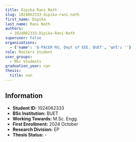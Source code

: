 ```yaml
---
title: Dipika Rani Nath
slug: 1024062333-dipika-rani-nath
first_name: Dipika
last_name: Rani Nath
authors:
  - 1024062333-Dipika-Rani-Nath
superuser: False
organizations:
  - {'name': 'Q‑PACER RG, Dept of EEE, BUET', 'url': ''}
role: Masters Student
user_groups:
  - MSc Students
graduation_year: nan
thesis:
  title: nan
---
```


## Information
* **Student ID:** 1024062333
* **BSc Institution:** BUET
* **Working Towards:** M.Sc. Engg.
* **First Enrollment:** 2024 October
* **Research Division:** EP
* **Thesis Status:** -
